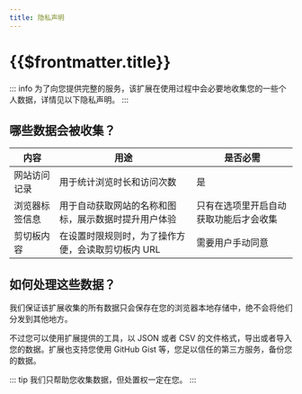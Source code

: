 ```yaml
---
title: 隐私声明
---
```


# {{$frontmatter.title}}

::: info
为了向您提供完整的服务，该扩展在使用过程中会必要地收集您的一些个人数据，详情见以下隐私声明。
:::

## 哪些数据会被收集？

| 内容           | 用途                                                 | 是否必需                               |
| -------------- | ---------------------------------------------------- | -------------------------------------- |
| 网站访问记录   | 用于统计浏览时长和访问次数                           | 是                                     |
| 浏览器标签信息 | 用于自动获取网站的名称和图标，展示数据时提升用户体验 | 只有在选项里开启自动获取功能后才会收集 |
| 剪切板内容     | 在设置时限规则时，为了操作方便，会读取剪切板内 URL   | 需要用户手动同意                       |

## 如何处理这些数据？

我们保证该扩展收集的所有数据只会保存在您的浏览器本地存储中，绝不会将他们分发到其他地方。

不过您可以使用扩展提供的工具，以 JSON 或者 CSV 的文件格式，导出或者导入您的数据。扩展也支持您使用 GitHub Gist 等，您足以信任的第三方服务，备份您的数据。

::: tip
我们只帮助您收集数据，但处置权一定在您。
:::
